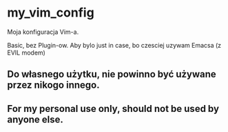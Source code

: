 # my_vim_config

Moja konfiguracja Vim-a.

Basic, bez Plugin-ow.
Aby bylo just in case, bo czesciej uzywam Emacsa (z EVIL modem)

## Do własnego użytku, nie powinno być używane przez nikogo innego.
## For my personal use only, should not be used by anyone else.
